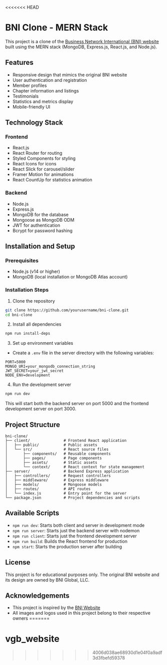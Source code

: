 <<<<<<< HEAD
# BNI Clone - MERN Stack

This project is a clone of the [Business Network International (BNI) website](https://www.bni.com/) built using the MERN stack (MongoDB, Express.js, React.js, and Node.js).

## Features

- Responsive design that mimics the original BNI website
- User authentication and registration
- Member profiles
- Chapter information and listings
- Testimonials
- Statistics and metrics display
- Mobile-friendly UI

## Technology Stack

### Frontend
- React.js
- React Router for routing
- Styled Components for styling
- React Icons for icons
- React Slick for carousel/slider
- Framer Motion for animations
- React CountUp for statistics animation

### Backend
- Node.js
- Express.js
- MongoDB for the database
- Mongoose as MongoDB ODM
- JWT for authentication
- Bcrypt for password hashing

## Installation and Setup

### Prerequisites
- Node.js (v14 or higher)
- MongoDB (local installation or MongoDB Atlas account)

### Installation Steps

1. Clone the repository
```bash
git clone https://github.com/yourusername/bni-clone.git
cd bni-clone
```

2. Install all dependencies
```bash
npm run install-deps
```

3. Set up environment variables
- Create a `.env` file in the server directory with the following variables:
```
PORT=5000
MONGO_URI=your_mongodb_connection_string
JWT_SECRET=your_jwt_secret
NODE_ENV=development
```

4. Run the development server
```bash
npm run dev
```

This will start both the backend server on port 5000 and the frontend development server on port 3000.

## Project Structure

```
bni-clone/
├── client/               # Frontend React application
│   ├── public/           # Public assets
│   └── src/              # React source files
│       ├── components/   # Reusable components
│       ├── pages/        # Page components
│       ├── assets/       # Static assets
│       └── context/      # React context for state management
├── server/               # Backend Express application
│   ├── controllers/      # Request controllers
│   ├── middleware/       # Express middleware
│   ├── models/           # Mongoose models
│   ├── routes/           # API routes
│   └── index.js          # Entry point for the server
└── package.json          # Project dependencies and scripts
```

## Available Scripts

- `npm run dev`: Starts both client and server in development mode
- `npm run server`: Starts just the backend server with nodemon
- `npm run client`: Starts just the frontend development server
- `npm run build`: Builds the React frontend for production
- `npm start`: Starts the production server after building

## License

This project is for educational purposes only. The original BNI website and its design are owned by BNI Global, LLC.

## Acknowledgements

- This project is inspired by the [BNI Website](https://www.bni.com/)
- All images and logos used in this project belong to their respective owners
=======
# vgb_website
>>>>>>> 4006d038ae68930d1e04f0a9adf3d3fbefd59378
